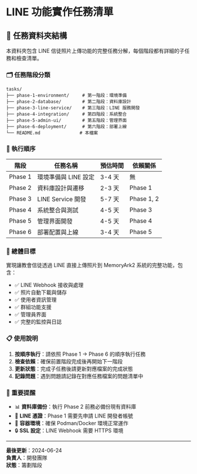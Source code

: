 # LINE 功能實作任務清單

## 📁 任務資料夾結構

本資料夾包含 LINE 信徒照片上傳功能的完整任務分解，每個階段都有詳細的子任務和檢查清單。

### 🗂️ 任務階段分類

```
tasks/
├── phase-1-environment/     # 第一階段：環境準備
├── phase-2-database/        # 第二階段：資料庫設計
├── phase-3-line-service/    # 第三階段：LINE 服務開發
├── phase-4-integration/     # 第四階段：系統整合
├── phase-5-admin-ui/        # 第五階段：管理界面
├── phase-6-deployment/      # 第六階段：部署上線
└── README.md               # 本檔案
```

### 📅 執行順序

| 階段 | 任務名稱 | 預估時間 | 依賴關係 |
|------|----------|----------|----------|
| Phase 1 | 環境準備與 LINE 設定 | 3-4 天 | 無 |
| Phase 2 | 資料庫設計與遷移 | 2-3 天 | Phase 1 |
| Phase 3 | LINE Service 開發 | 5-7 天 | Phase 1, 2 |
| Phase 4 | 系統整合與測試 | 4-5 天 | Phase 3 |
| Phase 5 | 管理界面開發 | 4-5 天 | Phase 4 |
| Phase 6 | 部署配置與上線 | 3-4 天 | Phase 5 |

### 🎯 總體目標

實現讓教會信徒透過 LINE 直接上傳照片到 MemoryArk2 系統的完整功能，包含：

- ✅ LINE Webhook 接收與處理
- ✅ 照片自動下載與儲存
- ✅ 使用者資訊管理
- ✅ 群組功能支援
- ✅ 管理員界面
- ✅ 完整的監控與日誌

### 📋 使用說明

1. **按順序執行**：請依照 Phase 1 → Phase 6 的順序執行任務
2. **檢查依賴**：確保前置階段完成後再開始下一階段
3. **更新狀態**：完成子任務後請更新對應檔案的完成狀態
4. **記錄問題**：遇到問題請記錄在對應任務檔案的問題清單中

### 🚨 重要提醒

- 📊 **資料庫備份**：執行 Phase 2 前務必備份現有資料庫
- 🔐 **LINE 憑證**：Phase 1 需要先申請 LINE 開發者帳號
- 🐳 **容器環境**：確保 Podman/Docker 環境正常運作
- 🔒 **SSL 設定**：LINE Webhook 需要 HTTPS 環境

---

**最後更新**：2024-06-24  
**負責人**：開發團隊  
**狀態**：籌劃階段